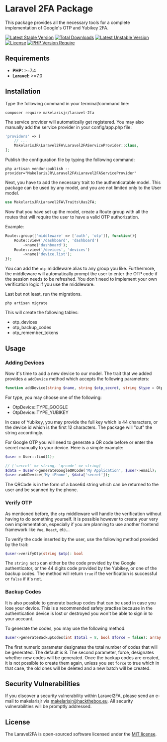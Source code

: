 # Laravel 2FA Package

This package provides all the necessary tools for a complete implementation of Google's OTP and Yubikey 2FA.

[![Latest Stable Version](http://poser.pugx.org/makelarisjr/laravel-2fa/v)](https://packagist.org/packages/makelarisjr/laravel-2fa) [![Total Downloads](http://poser.pugx.org/makelarisjr/laravel-2fa/downloads)](https://packagist.org/packages/makelarisjr/laravel-2fa) [![Latest Unstable Version](http://poser.pugx.org/makelarisjr/laravel-2fa/v/unstable)](https://packagist.org/packages/makelarisjr/laravel-2fa) [![License](http://poser.pugx.org/makelarisjr/laravel-2fa/license)](https://packagist.org/packages/makelarisjr/laravel-2fa) [![PHP Version Require](http://poser.pugx.org/makelarisjr/laravel-2fa/require/php)](https://packagist.org/packages/makelarisjr/laravel-2fa)

## Requirements
+ **PHP:** >=7.4
+ **Laravel:** >=7.0

## Installation

Type the following command in your terminal/command line:

```composer require makelarisjr/laravel-2fa```

The service provider will automatically get registered. You may also manually add the service provider in your config/app.php file:

```php
'providers' => [
    // ...
    MakelarisJR\Laravel2FA\Laravel2FAServiceProvider::class,
];
```

Publish the configuration file by typing the following command:

```
php artisan vendor:publish --provider="MakelarisJR\Laravel2FA\Laravel2FAServiceProvider"
```

Next, you have to add the necessary trait to the authenticatable model. This package can be used by any model, and you are not limited only to the User model.

```php
use MakelarisJR\Laravel2FA\Traits\Has2FA;
```

Now that you have set up the model, create a Route group with all the routes that will require the user to have a valid OTP authorization.

Example:
```php
Route::group(['middleware' => ['auth', 'otp']], function(){
    Route::view('/dashboard', 'dashboard')
        ->name('dashboard');
    Route::view('/devices', 'devices')
        ->name('device.list');
});
```
You can add the `otp` middleware alias to any group you like. Furthermore, the middleware will automatically prompt the user to enter the
OTP code if the session needs to be refreshed. You don't need to implement your own verification logic if you use the middleware.

Last but not least, run the migrations.

```
php artisan migrate
```

This will create the following tables:
+ otp_devices
+ otp_backup_codes
+ otp_remember_tokens

## Usage

### Adding Devices
Now it's time to add a new device to our model. The trait that we added provides a `addDevice` method which accepts the following parameters:

```php
function addDevice(string $name, string $otp_secret, string $type = OtpDevice::TYPE_GOOGLE): OtpDevice
```

For type, you may choose one of the following:
+ OtpDevice::TYPE_GOOGLE
+ OtpDevice::TYPE_YUBIKEY

In case of Yubikey, you may provide the full key which is 44 characters, or the device id which is the first 12 characters.
The package will "cut" the string accordingly. 

For Google OTP you will need to generate a QR code before or enter the secret manually to your device.
Here is a simple example:

```php
$user = User::find(1);

// ['secret' => string, 'qrcode' => string]
$data = $user->generateGoogleQRCode('My Application', $user->email);
$user->addDevice('My iPhone', $data['secret']);
```

The QRCode is in the form of a base64 string which can be returned to the user and be scanned by the phone.

### Verify OTP

As mentioned before, the `otp` middleware will handle the verification without having to do something yourself. It is possible however to create your very own 
implementation, especially if you are planning to use another frontend framework like `Vue`, `React`, etc...

To verify the code inserted by the user, use the following method provided by the trait:

```php
$user->verifyOtp(string $otp): bool
```

The `string $otp` can either be the code provided by the Google authenticator, or the 44 digits code provided by the Yubikey, or one of the backup codes.
The method will return `true` if the verification is successful or `false` if it's not.

### Backup Codes

It is also possible to generate backup codes that can be used in case you lose your device. This is a recommended safety practise because in the authentication device is lost or destroyed you won't be able to sign in to your account.

To generate the codes, you may use the following method:
```php
$user->generateBackupCodes(int $total = 8, bool $force = false): array
```

The first numeric parameter designates the total number of codes that will be generated. The default is 8.
The second parameter, force, designates whether new codes will be generated. Once the backup codes are created, it is not possible to create them again, unless you set `force` to true which in that case, the old ones will be deleted
and a new batch will be created.

## Security Vulnerabilities

If you discover a security vulnerability within Laravel2FA, please send an e-mail to makelarisjr via [makelarisjr@hackthebox.eu](mailto:makelarisjr@hackthebox.eu). All security vulnerabilities will be promptly addressed.

## License

The Laravel2FA is open-sourced software licensed under the [MIT license](https://opensource.org/licenses/MIT).